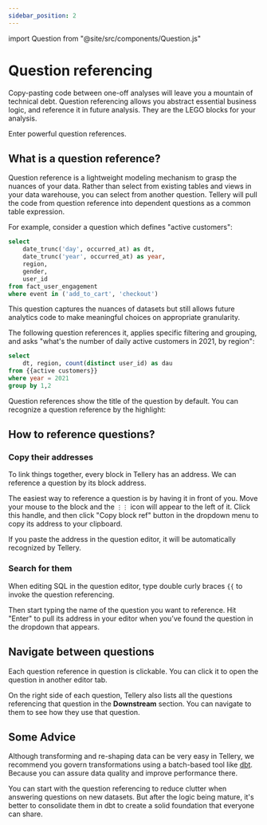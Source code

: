 ```yaml
---
sidebar_position: 2
---
```


import Question from "@site/src/components/Question.js"


# Question referencing


Copy-pasting code between one-off analyses will leave you a mountain of technical debt. Question referencing allows you abstract essential business logic, and reference it in future analysis. They are the LEGO blocks for your analysis.


Enter powerful question references.


## What is a question reference?


Question reference is a lightweight modeling mechanism to grasp the nuances of your data. Rather than select from existing tables and views in your data warehouse, you can select from another question. Tellery will pull the code from question reference into dependent questions as a common table expression.


For example, consider a question which defines "active customers":


<Question name="active customers">

```sql
select
    date_trunc('day', occurred_at) as dt,
    date_trunc('year', occurred_at) as year,
    region,
    gender,
    user_id
from fact_user_engagement
where event in ('add_to_cart', 'checkout')
```
</Question>


This question captures the nuances of datasets but still allows future analytics code to make meaningful choices on appropriate granularity.


The following question references it, applies specific filtering and grouping, and asks "what's the number of daily active customers in 2021, by region":


<Question name="the number of daily active customers in 2021, by region">

```sql
select
    dt, region, count(distinct user_id) as dau
from {{active customers}}
where year = 2021 
group by 1,2
```

</Question>


Question references show the title of the question by default. You can recognize a question reference by the highlight:



## How to reference questions?


### Copy their addresses


To link things together, every block in Tellery has an address. We can reference a question by its block address.


The easiest way to reference a question is by having it in front of you. Move your mouse to the block and the `⋮⋮` icon will appear to the left of it. Click this handle, and then click "Copy block ref" button in the dropdown menu to copy its address to your clipboard.


If you paste the address in the question editor, it will be automatically recognized by Tellery.


### Search for them


When editing SQL in the question editor, type double curly braces `{{` to invoke the question referencing.


Then start typing the name of the question you want to reference. Hit "Enter" to pull its address in your editor when you’ve found the question in the dropdown that appears.


## Navigate between questions


Each question reference in question is clickable. You can click it to open the question in another editor tab.


On the right side of each question, Tellery also lists all the questions referencing that question
in the **Downstream** section. You can navigate to them to see how they use that question.


## Some Advice


Although transforming and re-shaping data can be very easy in Tellery, we recommend you govern transformations using a batch-based tool like [dbt](https://www.getdbt.com/). Because you can assure data quality and improve performance there.


You can start with the question referencing to reduce clutter when answering questions on new datasets. But after the logic being mature, it's better to consolidate them in dbt to create a solid foundation that everyone can share.
